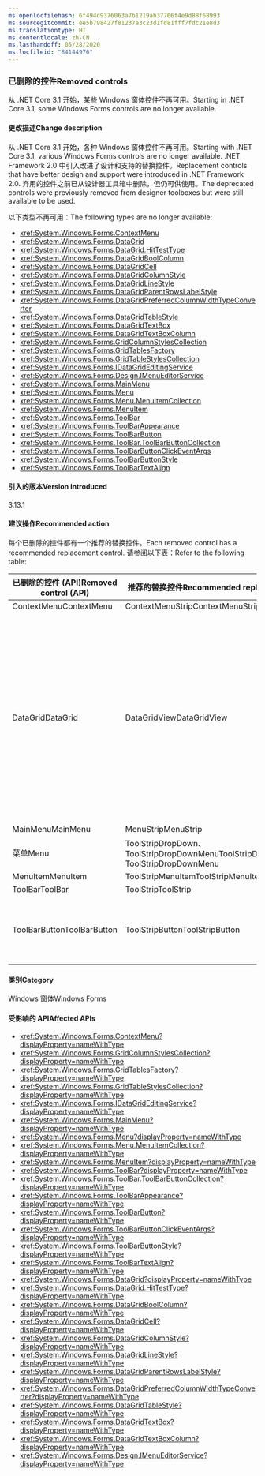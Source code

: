 ```yaml
---
ms.openlocfilehash: 6f494d9376063a7b1219ab37706f4e9d88f68993
ms.sourcegitcommit: ee5b798427f81237a3c23d1fd81fff7fdc21e8d3
ms.translationtype: HT
ms.contentlocale: zh-CN
ms.lasthandoff: 05/28/2020
ms.locfileid: "84144976"
---
```

### <a name="removed-controls"></a><span data-ttu-id="d96f0-101">已删除的控件</span><span class="sxs-lookup"><span data-stu-id="d96f0-101">Removed controls</span></span>

<span data-ttu-id="d96f0-102">从 .NET Core 3.1 开始，某些 Windows 窗体控件不再可用。</span><span class="sxs-lookup"><span data-stu-id="d96f0-102">Starting in .NET Core 3.1, some Windows Forms controls are no longer available.</span></span>

#### <a name="change-description"></a><span data-ttu-id="d96f0-103">更改描述</span><span class="sxs-lookup"><span data-stu-id="d96f0-103">Change description</span></span>

<span data-ttu-id="d96f0-104">从 .NET Core 3.1 开始，各种 Windows 窗体控件不再可用。</span><span class="sxs-lookup"><span data-stu-id="d96f0-104">Starting with .NET Core 3.1, various Windows Forms controls are no longer available.</span></span> <span data-ttu-id="d96f0-105">.NET Framework 2.0 中引入改进了设计和支持的替换控件。</span><span class="sxs-lookup"><span data-stu-id="d96f0-105">Replacement controls that have better design and support were introduced in .NET Framework 2.0.</span></span> <span data-ttu-id="d96f0-106">弃用的控件之前已从设计器工具箱中删除，但仍可供使用。</span><span class="sxs-lookup"><span data-stu-id="d96f0-106">The deprecated controls were previously removed from designer toolboxes but were still available to be used.</span></span>

<span data-ttu-id="d96f0-107">以下类型不再可用：</span><span class="sxs-lookup"><span data-stu-id="d96f0-107">The following types are no longer available:</span></span>

- <xref:System.Windows.Forms.ContextMenu>
- <xref:System.Windows.Forms.DataGrid>
- <xref:System.Windows.Forms.DataGrid.HitTestType>
- <xref:System.Windows.Forms.DataGridBoolColumn>
- <xref:System.Windows.Forms.DataGridCell>
- <xref:System.Windows.Forms.DataGridColumnStyle>
- <xref:System.Windows.Forms.DataGridLineStyle>
- <xref:System.Windows.Forms.DataGridParentRowsLabelStyle>
- <xref:System.Windows.Forms.DataGridPreferredColumnWidthTypeConverter>
- <xref:System.Windows.Forms.DataGridTableStyle>
- <xref:System.Windows.Forms.DataGridTextBox>
- <xref:System.Windows.Forms.DataGridTextBoxColumn>
- <xref:System.Windows.Forms.GridColumnStylesCollection>
- <xref:System.Windows.Forms.GridTablesFactory>
- <xref:System.Windows.Forms.GridTableStylesCollection>
- <xref:System.Windows.Forms.IDataGridEditingService>
- <xref:System.Windows.Forms.Design.IMenuEditorService>
- <xref:System.Windows.Forms.MainMenu>
- <xref:System.Windows.Forms.Menu>
- <xref:System.Windows.Forms.Menu.MenuItemCollection>
- <xref:System.Windows.Forms.MenuItem>
- <xref:System.Windows.Forms.ToolBar>
- <xref:System.Windows.Forms.ToolBarAppearance>
- <xref:System.Windows.Forms.ToolBarButton>
- <xref:System.Windows.Forms.ToolBar.ToolBarButtonCollection>
- <xref:System.Windows.Forms.ToolBarButtonClickEventArgs>
- <xref:System.Windows.Forms.ToolBarButtonStyle>
- <xref:System.Windows.Forms.ToolBarTextAlign>

#### <a name="version-introduced"></a><span data-ttu-id="d96f0-108">引入的版本</span><span class="sxs-lookup"><span data-stu-id="d96f0-108">Version introduced</span></span>

<span data-ttu-id="d96f0-109">3.1</span><span class="sxs-lookup"><span data-stu-id="d96f0-109">3.1</span></span>

#### <a name="recommended-action"></a><span data-ttu-id="d96f0-110">建议操作</span><span class="sxs-lookup"><span data-stu-id="d96f0-110">Recommended action</span></span>

<span data-ttu-id="d96f0-111">每个已删除的控件都有一个推荐的替换控件。</span><span class="sxs-lookup"><span data-stu-id="d96f0-111">Each removed control has a recommended replacement control.</span></span> <span data-ttu-id="d96f0-112">请参阅以下表：</span><span class="sxs-lookup"><span data-stu-id="d96f0-112">Refer to the following table:</span></span>

| <span data-ttu-id="d96f0-113">已删除的控件 (API)</span><span class="sxs-lookup"><span data-stu-id="d96f0-113">Removed control (API)</span></span> | <span data-ttu-id="d96f0-114">推荐的替换控件</span><span class="sxs-lookup"><span data-stu-id="d96f0-114">Recommended replacement</span></span> | <span data-ttu-id="d96f0-115">已删除的关联 API</span><span class="sxs-lookup"><span data-stu-id="d96f0-115">Associated APIs that are removed</span></span> |
|-|-|-|
| <span data-ttu-id="d96f0-116">ContextMenu</span><span class="sxs-lookup"><span data-stu-id="d96f0-116">ContextMenu</span></span> | <span data-ttu-id="d96f0-117">ContextMenuStrip</span><span class="sxs-lookup"><span data-stu-id="d96f0-117">ContextMenuStrip</span></span> | |
| <span data-ttu-id="d96f0-118">DataGrid</span><span class="sxs-lookup"><span data-stu-id="d96f0-118">DataGrid</span></span> | <span data-ttu-id="d96f0-119">DataGridView</span><span class="sxs-lookup"><span data-stu-id="d96f0-119">DataGridView</span></span> | <span data-ttu-id="d96f0-120">DataGridCell、DataGridRow、DataGridTableCollection、DataGridColumnCollection、DataGridTableStyle、DataGridColumnStyle、DataGridLineStyle、DataGridParentRowsLabel、DataGridParentRowsLabelStyle、DataGridBoolColumn、DataGridTextBox、GridColumnStylesCollection、GridTableStylesCollection、HitTestType</span><span class="sxs-lookup"><span data-stu-id="d96f0-120">DataGridCell, DataGridRow, DataGridTableCollection, DataGridColumnCollection, DataGridTableStyle, DataGridColumnStyle, DataGridLineStyle, DataGridParentRowsLabel, DataGridParentRowsLabelStyle, DataGridBoolColumn, DataGridTextBox, GridColumnStylesCollection, GridTableStylesCollection, HitTestType</span></span> |
| <span data-ttu-id="d96f0-121">MainMenu</span><span class="sxs-lookup"><span data-stu-id="d96f0-121">MainMenu</span></span> | <span data-ttu-id="d96f0-122">MenuStrip</span><span class="sxs-lookup"><span data-stu-id="d96f0-122">MenuStrip</span></span> | |
| <span data-ttu-id="d96f0-123">菜单</span><span class="sxs-lookup"><span data-stu-id="d96f0-123">Menu</span></span> | <span data-ttu-id="d96f0-124">ToolStripDropDown、ToolStripDropDownMenu</span><span class="sxs-lookup"><span data-stu-id="d96f0-124">ToolStripDropDown, ToolStripDropDownMenu</span></span> | <span data-ttu-id="d96f0-125">MenuItemCollection</span><span class="sxs-lookup"><span data-stu-id="d96f0-125">MenuItemCollection</span></span> |
| <span data-ttu-id="d96f0-126">MenuItem</span><span class="sxs-lookup"><span data-stu-id="d96f0-126">MenuItem</span></span> | <span data-ttu-id="d96f0-127">ToolStripMenuItem</span><span class="sxs-lookup"><span data-stu-id="d96f0-127">ToolStripMenuItem</span></span> | |
| <span data-ttu-id="d96f0-128">ToolBar</span><span class="sxs-lookup"><span data-stu-id="d96f0-128">ToolBar</span></span> | <span data-ttu-id="d96f0-129">ToolStrip</span><span class="sxs-lookup"><span data-stu-id="d96f0-129">ToolStrip</span></span> | <span data-ttu-id="d96f0-130">ToolBarAppearance</span><span class="sxs-lookup"><span data-stu-id="d96f0-130">ToolBarAppearance</span></span> |
| <span data-ttu-id="d96f0-131">ToolBarButton</span><span class="sxs-lookup"><span data-stu-id="d96f0-131">ToolBarButton</span></span> | <span data-ttu-id="d96f0-132">ToolStripButton</span><span class="sxs-lookup"><span data-stu-id="d96f0-132">ToolStripButton</span></span> | <span data-ttu-id="d96f0-133">ToolBarButtonClickEventArgs、ToolBarButtonClickEventHandler、ToolBarButtonStyle、ToolBarTextAlign</span><span class="sxs-lookup"><span data-stu-id="d96f0-133">ToolBarButtonClickEventArgs, ToolBarButtonClickEventHandler, ToolBarButtonStyle, ToolBarTextAlign</span></span>|

#### <a name="category"></a><span data-ttu-id="d96f0-134">类别</span><span class="sxs-lookup"><span data-stu-id="d96f0-134">Category</span></span>

<span data-ttu-id="d96f0-135">Windows 窗体</span><span class="sxs-lookup"><span data-stu-id="d96f0-135">Windows Forms</span></span>

#### <a name="affected-apis"></a><span data-ttu-id="d96f0-136">受影响的 API</span><span class="sxs-lookup"><span data-stu-id="d96f0-136">Affected APIs</span></span>

- <xref:System.Windows.Forms.ContextMenu?displayProperty=nameWithType>
- <xref:System.Windows.Forms.GridColumnStylesCollection?displayProperty=nameWithType>
- <xref:System.Windows.Forms.GridTablesFactory?displayProperty=nameWithType>
- <xref:System.Windows.Forms.GridTableStylesCollection?displayProperty=nameWithType>
- <xref:System.Windows.Forms.IDataGridEditingService?displayProperty=nameWithType>
- <xref:System.Windows.Forms.MainMenu?displayProperty=nameWithType>
- <xref:System.Windows.Forms.Menu?displayProperty=nameWithType>
- <xref:System.Windows.Forms.Menu.MenuItemCollection?displayProperty=nameWithType>
- <xref:System.Windows.Forms.MenuItem?displayProperty=nameWithType>
- <xref:System.Windows.Forms.ToolBar?displayProperty=nameWithType>
- <xref:System.Windows.Forms.ToolBar.ToolBarButtonCollection?displayProperty=nameWithType>
- <xref:System.Windows.Forms.ToolBarAppearance?displayProperty=nameWithType>
- <xref:System.Windows.Forms.ToolBarButton?displayProperty=nameWithType>
- <xref:System.Windows.Forms.ToolBarButtonClickEventArgs?displayProperty=nameWithType>
- <xref:System.Windows.Forms.ToolBarButtonStyle?displayProperty=nameWithType>
- <xref:System.Windows.Forms.ToolBarTextAlign?displayProperty=nameWithType>
- <xref:System.Windows.Forms.DataGrid?displayProperty=nameWithType>
- <xref:System.Windows.Forms.DataGrid.HitTestType?displayProperty=nameWithType>
- <xref:System.Windows.Forms.DataGridBoolColumn?displayProperty=nameWithType>
- <xref:System.Windows.Forms.DataGridCell?displayProperty=nameWithType>
- <xref:System.Windows.Forms.DataGridColumnStyle?displayProperty=nameWithType>
- <xref:System.Windows.Forms.DataGridLineStyle?displayProperty=nameWithType>
- <xref:System.Windows.Forms.DataGridParentRowsLabelStyle?displayProperty=nameWithType>
- <xref:System.Windows.Forms.DataGridPreferredColumnWidthTypeConverter?displayProperty=nameWithType>
- <xref:System.Windows.Forms.DataGridTableStyle?displayProperty=nameWithType>
- <xref:System.Windows.Forms.DataGridTextBox?displayProperty=nameWithType>
- <xref:System.Windows.Forms.DataGridTextBoxColumn?displayProperty=nameWithType>
- <xref:System.Windows.Forms.Design.IMenuEditorService?displayProperty=nameWithType>

<!-- 

#### Affected APIs

- `T:System.Windows.Forms.Menu`
- `T:System.Windows.Forms.Menu.MenuItemCollection`
- `T:System.Windows.Forms.MainMenu`
- `T:System.Windows.Forms.ContextMenu`
- `T:System.Windows.Forms.MenuItem`
- `T:System.Windows.Forms.ToolBar`
- `T:System.Windows.Forms.ToolBarAppearance`
- `T:System.Windows.Forms.ToolBarButton`
- `T:System.Windows.Forms.ToolBar.ToolBarButtonCollection`
- `T:System.Windows.Forms.ToolBarButtonClickEventArgs`
- `T:System.Windows.Forms.ToolBarButtonStyle`
- `T:System.Windows.Forms.ToolBarTextAlign`
- `T:System.Windows.Forms.DataGrid`
- `T:System.Windows.Forms.DataGridBoolColumn`
- `T:System.Windows.Forms.DataGridCell`
- `T:System.Windows.Forms.DataGridColumnStyle`
- `T:System.Windows.Forms.DataGridLineStyle`
- `T:System.Windows.Forms.DataGridParentRowsLabelStyle`
- `T:System.Windows.Forms.DataGridPreferredColumnWidthTypeConverter`
- `T:System.Windows.Forms.DataGridTableStyle`
- `T:System.Windows.Forms.DataGridTextBox`
- `T:System.Windows.Forms.DataGridTextBoxColumn`
- `T:System.Windows.Forms.GridColumnStylesCollection`
- `T:System.Windows.Forms.GridTablesFactory`
- `T:System.Windows.Forms.GridTableStylesCollection`
- `T:System.Windows.Forms.IDataGridEditingService`
- `T:System.Windows.Forms.DataGrid.HitTestType`
- `T:System.Windows.Forms.Design.IMenuEditorService`

-->
